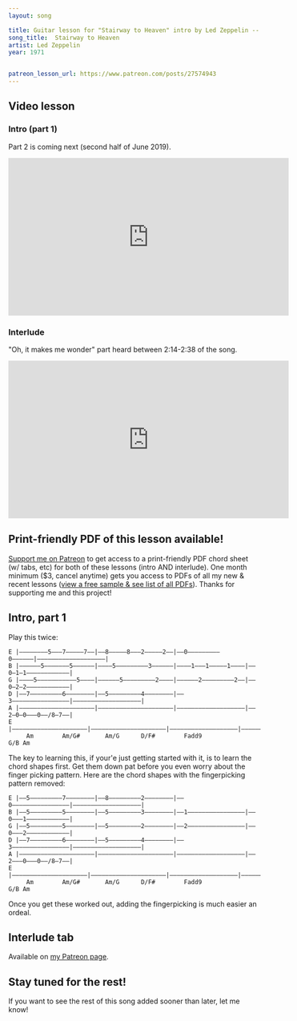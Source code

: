 ```yaml
---
layout: song

title: Guitar lesson for "Stairway to Heaven" intro by Led Zeppelin -- playsongnotes.com
song_title:  Stairway to Heaven
artist: Led Zeppelin
year: 1971


patreon_lesson_url: https://www.patreon.com/posts/27574943
---
```


## Video lesson

### Intro (part 1)

Part 2 is coming next (second half of June 2019).

<iframe width="560" height="315" src="https://www.youtube.com/embed/0RybdmubxzY?showinfo=0" frameborder="0" allowfullscreen></iframe>

### Interlude

"Oh, it makes me wonder" part heard between 2:14-2:38 of the song.

<iframe width="560" height="315" src="https://www.youtube.com/embed/jimGTqxnxtg?showinfo=0" frameborder="0" allowfullscreen></iframe>

## Print-friendly PDF of this lesson available!

[Support me on Patreon](https://www.patreon.com/posts/27574943) to get access to a print-friendly PDF chord sheet (w/ tabs, etc) for both of these lessons (intro AND interlude). One month minimum ($3, cancel anytime) gets you access to PDFs of all my new & recent lessons ([view a free sample & see list of all PDFs](http://playsongnotes.com/downloads)). Thanks for supporting me and this project!

## Intro, part 1

Play this twice:

    E |––––––––5–––7–––––7––|––8–––––8–––2–––––2––|––0–––––––––0––––––|–––––––––––––––––––|
    B |––––––5–––––––5––––––|––––5–––––––––3––––––|––––1–––1–––––1––––|––0–1–1––––––––––––|
    G |––––5–––––––––––5––––|––––––5–––––––––2––––|––––––2–––––––––2––|––0–2–2––––––––––––|
    D |––7–––––––––6––––––––|––5–––––––––4––––––––|––3––––––––––––––––|–––––––––––––––––––|
    A |–––––––––––––––––––––|–––––––––––––––––––––|–––––––––––––––––––|––2–0–0–––0––/8–7––|
    E |–––––––––––––––––––––|–––––––––––––––––––––|–––––––––––––––––––|–––––––––––––––––––|
         Am        Am/G#       Am/G      D/F#        Fadd9              G/B Am

The key to learning this, if your'e just getting started with it, is to learn the chord shapes first. Get them down pat before you even worry about the finger picking pattern. Here are the chord shapes with the fingerpicking pattern removed:

    E |––5–––––––––7––––––––|––8–––––––––2––––––––|––0––––––––––––––––|–––––––––––––––––––|
    B |––5–––––––––5––––––––|––5–––––––––3––––––––|––1––––––––––––––––|––0–––1––––––––––––|
    G |––5–––––––––5––––––––|––5–––––––––2––––––––|––2––––––––––––––––|––0–––2––––––––––––|
    D |––7–––––––––6––––––––|––5–––––––––4––––––––|––3––––––––––––––––|–––––––––––––––––––|
    A |–––––––––––––––––––––|–––––––––––––––––––––|–––––––––––––––––––|––2–––0–––0––/8–7––|
    E |–––––––––––––––––––––|–––––––––––––––––––––|–––––––––––––––––––|–––––––––––––––––––|
         Am        Am/G#       Am/G      D/F#        Fadd9              G/B Am

Once you get these worked out, adding the fingerpicking is much easier an ordeal.

## Interlude tab

Available on [my Patreon page](https://www.patreon.com/posts/27574943).

## Stay tuned for the rest!

If you want to see the rest of this song added sooner than later, let me know!

<!-- E |–––––5–––––
B |–––––5–––––
G |–––––5–––––
D |–––––7–––––
A |–––––––––––
E |–––––––––––


## Exercise 1

E |–––––––––––5–––––––––––––––––––––––5––––––––––––––  <-- index finger, barred
B |––––––––5–––––––––––––––––––––––5–––––––––––––––––  <-- index finger, barred
G |–––––5–––––––––––––––––––––––5––––––––––––––––––––  <-- index finger, barred
D |––7–––––––––––––––––––––––7–––––––––––––––––––––––  <-- ring finger
A |––––––––––––––––––––––––––––––––––––––––––––––––––
E |––––––––––––––––––––––––––––––––––––––––––––––––––
     1  2  3  4  1  2  3  4  1  2  3  4  1  2  3  4  
     play....... rest....... play....... rest........

## Exercise 2

E |–––––––––––5–––––––––––5–––––––––––5––––––––––––––
B |––––––––5–––––––––––5–––––––––––5–––––––––––––––––
G |–––––5–––––––––––5–––––––––––5––––––––––––––––––––
D |––7–––––––––––6–––––––––––5–––––––––––––––––––––––
A |––––––––––––––––––––––––––––––––––––––––––––––––––
E |–––––––––––––––––––––––––––––––––––––––––––––––––– -->
